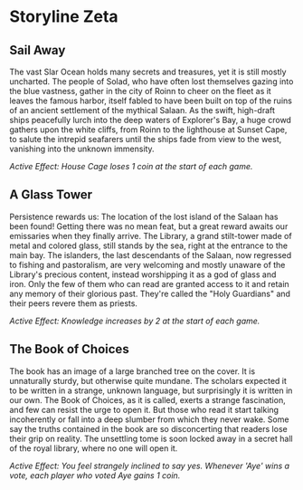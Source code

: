 # Storyline Zeta

## Sail Away

The vast Slar Ocean holds many secrets and treasures, yet it is still mostly uncharted. The people of Solad, who have often lost themselves gazing into the blue vastness, gather in the city of Roinn to cheer on the fleet as it leaves the famous harbor, itself fabled to have been built on top of the ruins of an ancient settlement of the mythical Salaan. As the swift, high-draft ships peacefully lurch into the deep waters of Explorer's Bay, a huge crowd gathers upon the white cliffs, from Roinn to the lighthouse at Sunset Cape, to salute the intrepid seafarers until the ships fade from view to the west, vanishing into the unknown immensity.

_Active Effect: House Cage loses 1 coin at the start of each game._

## A Glass Tower

Persistence rewards us: The location of the lost island of the Salaan has been found! Getting there was no mean feat, but a great reward awaits our emissaries when they finally arrive. The Library, a grand stilt-tower made of metal and colored glass, still stands by the sea, right at the entrance to the main bay. The islanders, the last descendants of the Salaan, now regressed to fishing and pastoralism, are very welcoming and mostly unaware of the Library's precious content, instead worshipping it as a god of glass and iron. Only the few of them who can read are granted access to it and retain any memory of their glorious past. They're called the "Holy Guardians" and their peers revere them as priests.

_Active Effect: Knowledge increases by 2 at the start of each game._

## The Book of Choices

The book has an image of a large branched tree on the cover. It is unnaturally sturdy, but otherwise quite mundane. The scholars expected it to be written in a strange, unknown language, but surprisingly it is written in our own. The Book of Choices, as it is called, exerts a strange fascination, and few can resist the urge to open it. But those who read it start talking incoherently or fall into a deep slumber from which they never wake. Some say the truths contained in the book are so disconcerting that readers lose their grip on reality. The unsettling tome is soon locked away in a secret hall of the royal library, where no one will open it.

_Active Effect: You feel strangely inclined to say yes. Whenever 'Aye' wins a vote, each player who voted Aye gains 1 coin._
